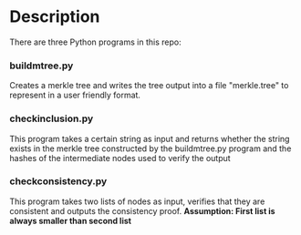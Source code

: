 # Description
There are three Python programs in this repo:

### buildmtree.py
Creates a merkle tree and writes the tree output into a file "merkle.tree" to represent in a user friendly format. 


### checkinclusion.py
This program takes a certain string as input and returns whether the string exists in the merkle tree constructed by the         buildmtree.py program and the hashes of the intermediate nodes used to verify the output


### checkconsistency.py
This program takes two lists of nodes as input, verifies that they are consistent and outputs the consistency proof. **Assumption: First list is always smaller than second list**


